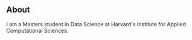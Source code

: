 ## About

I am a Masters student in Data Science at Harvard's Institute for Applied Computational Sciences. 


